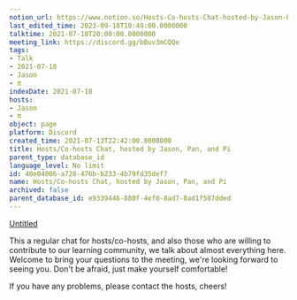 ```yaml
---
notion_url: https://www.notion.so/Hosts-Co-hosts-Chat-hosted-by-Jason-Pan-and-Pi-40e04006a728476bb2334b79fd35def7
last_edited_time: 2023-09-18T10:49:00.0000000
talktime: 2021-07-18T20:00:00.0000000
meeting_link: https://discord.gg/bBuv3mCQQe
tags:
- Talk
- 2021-07-18
- Jason
- π
indexDate: 2021-07-18
hosts:
- Jason
- π
object: page
platform: Discord
created_time: 2021-07-13T22:42:00.0000000
title: Hosts/Co-hosts Chat, hosted by Jason, Pan, and Pi
parent_type: database_id
language_level: No limit
id: 40e04006-a728-476b-b233-4b79fd35def7
name: Hosts/Co-hosts Chat, hosted by Jason, Pan, and Pi
archived: false
parent_database_id: e9339446-880f-4ef0-8ad7-8ad1f507dded
---
```




[Untitled](https://www.notion.so/d637a27eb33f44cbb92a56c3359cc567)   



This a regular chat for hosts/co-hosts, and also those who are willing to contribute to our learning community, we talk about almost everything here. Welcome to bring your questions to the meeting, we're looking forward to seeing you. Don't be afraid, just make yourself comfortable!

If you have any problems, please contact the hosts, cheers!



